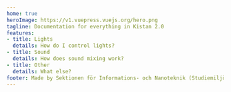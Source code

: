 ```yaml
---
home: true
heroImage: https://v1.vuepress.vuejs.org/hero.png
tagline: Documentation for everything in Kistan 2.0
features:
- title: Lights
  details: How do I control lights?
- title: Sound
  details: How does sound mixing work?
- title: Other
  details: What else?
footer: Made by Sektionen för Informations- och Nanoteknik (Studiemiljönämnden)
---
```

